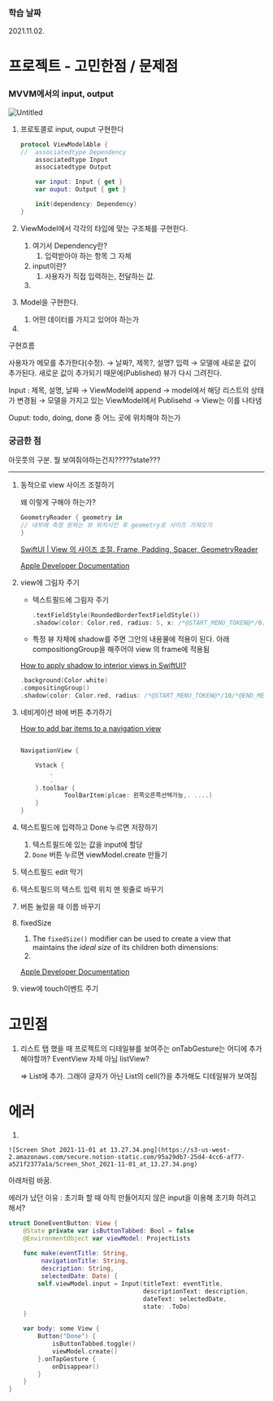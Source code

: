 ### 학습 날짜
2021.11.02.


# 프로젝트 - 고민한점 / 문제점

### MVVM에서의 input, output

![Untitled](https://s3-us-west-2.amazonaws.com/secure.notion-static.com/6f51203c-478a-437a-bb58-fe3d8fe6c3ee/Untitled.png)

1. 프로토콜로 input, ouput 구현한다
    
    ```swift
    protocol ViewModelAble {
    //	associatedtype Dependency
        associatedtype Input
        associatedtype Output
    
    	var input: Input { get }
    	var ouput: Output { get }
    
    	init(dependency: Dependency) 
    }
    
    ```
    

1. ViewModel에서 각각의 타입에 맞는 구조체를 구현한다. 
    1. 여기서 Dependency란?
        1. 입력받아야 하는 항목 그 자체
    2. input이란?
        1. 사용자가 직접 입력하는, 전달하는 값. 
    3. 
2. Model을 구현한다. 
    1. 어떤 데이터를 가지고 있어야 하는가 
3. 

구현흐름

사용자가 메모를 추가한다(수정). → 날짜?, 제목?, 설명? 입력 → 모델에 새로운 값이 추가된다. 새로운 값이 추가되기 때문에(Published) 뷰가 다시 그려진다. 

Input : 제목, 설명, 날짜 → ViewModel에 append → model에서 해당 리스트의 상태가 변경됨 → 모델을 가지고 있는 ViewModel에서 Publisehd → View는 이를 나타냄 

Ouput: todo, doing, done 중 어느 곳에 위치해야 하는가

### 궁금한 점

아웃풋의 구분. 뭘 보여줘야하는건지?????state???

---

1. 동적으로 view 사이즈 조절하기
    
    왜 이렇게 구해야 하는가?
    
    ```swift
    GeometryReader { geometry in 
    // 내부에 측정 원하는 뷰 위치시킨 후 geometry로 사이즈 가져오기 
    }
    ```
    
    [SwiftUI | View 의 사이즈 조절. Frame, Padding, Spacer, GeometryReader](https://unnnyong.me/2020/05/19/swiftui-view-의-사이즈-조절-frame-padding-spacer/)
    
    [Apple Developer Documentation](https://developer.apple.com/documentation/swiftui/geometryreader)
    
2. view에 그림자 주기
    
    [](https://stackoverflow.com/questions/57317506/how-to-use-roundedbordertextfieldstyle-in-swiftui-for-textfield-after-api-change)
    
    - 텍스트필드에 그림자 주기
        
        ```swift
        .textFieldStyle(RoundedBorderTextFieldStyle())
        .shadow(color: Color.red, radius: 5, x: /*@START_MENU_TOKEN@*/0.0/*@END_MENU_TOKEN@*/, y: /*@START_MENU_TOKEN@*/0.0/*@END_MENU_TOKEN@*/)
        ```
        
    
    - 특정 뷰 자체에 shadow를 주면 그안의 내용물에 적용이 된다. 아래 compositiongGroup을 해주어야 view 의 frame에 적용됨
    
    [How to apply shadow to interior views in SwiftUI?](https://stackoverflow.com/questions/56518868/how-to-apply-shadow-to-interior-views-in-swiftui)
    
    ```swift
    .background(Color.white)
    .compositingGroup()
    .shadow(color: Color.red, radius: /*@START_MENU_TOKEN@*/10/*@END_MENU_TOKEN@*/, x: /*@START_MENU_TOKEN@*/0.0/*@END_MENU_TOKEN@*/, y: /*@START_MENU_TOKEN@*/0.0/*@END_MENU_TOKEN@*/)
    ```
    
3. 네비게이션 바에 버튼 추가하기 
    
    [How to add bar items to a navigation view](https://www.hackingwithswift.com/quick-start/swiftui/how-to-add-bar-items-to-a-navigation-view)
    
    ```swift
    
    NavigationView {
    
    	Vstack {
    		.
    		.
    	}.toolbar { 
    			ToolBarItem(plcae: 왼쪽오른쪽선택가능,. ....)
    	}
    }
    ```
    
4. 텍스트필드에 입력하고 Done 누르면 저장하기
    1. 텍스트필드에 있는 값을 input에 할당
    2. `Done` 버튼 누르면 viewModel.create 만들기 
5. 텍스트필드 edit 막기 
6. 텍스트필드의 텍스트 입력 위치 맨 윗줄로 바꾸기 
7. 버튼 눌렀을 때 이름 바꾸기 
8. fixedSize
    1. The `fixedSize()` modifier can be used to create a view that maintains the *ideal size* of its children both dimensions:
    2. 
    
    [Apple Developer Documentation](https://developer.apple.com/documentation/swiftui/view/fixedsize())
    
9. view에 touch이벤트 주기 
    
    

# 고민점

1. 리스트 탭 했을 때 프로젝트의 디테일뷰를 보여주는 onTabGesture는 어디에 추가해야할까? EventView 자체 아님 listView?
    
    ⇒ List에 추가. 그래야 글자가 아닌 List의 cell(?)을 추가해도 디테일뷰가 보여짐
    

# 에러

1. 
    
    ![Screen Shot 2021-11-01 at 13.27.34.png](https://s3-us-west-2.amazonaws.com/secure.notion-static.com/95a29db7-25d4-4cc6-af77-a521f2377a1a/Screen_Shot_2021-11-01_at_13.27.34.png)
    

아래처럼 바꿈. 

에러가 났던 이유 : 초기화 할 때 아직 만들어지지 않은 input을 이용해 초기화 하려고 해서?

```swift
struct DoneEventButton: View {
    @State private var isButtonTabbed: Bool = false
    @EnvironmentObject var viewModel: ProjectLists
    
    func make(eventTitle: String,
         navigationTitle: String,
         description: String,
         selectedDate: Date) {
        self.viewModel.input = Input(titleText: eventTitle,
                                     descriptionText: description,
                                     dateText: selectedDate,
                                     state: .ToDo)
    }

    var body: some View {
        Button("Done") {
            isButtonTabbed.toggle()
            viewModel.create()
        }.onTapGesture {
            onDisappear()
        }
    }
}
```

